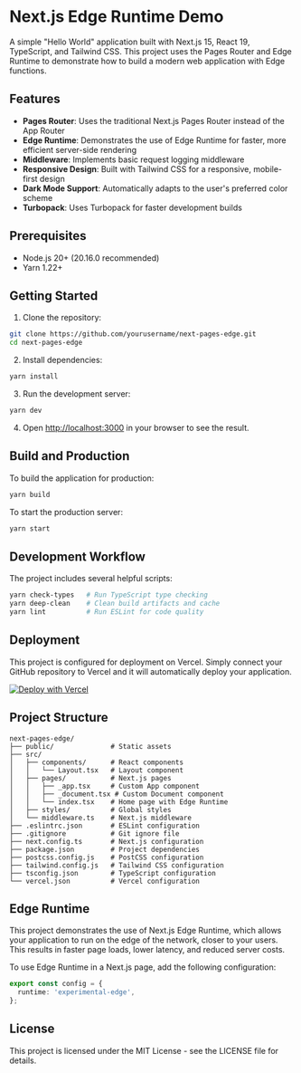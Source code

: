 # Next.js Edge Runtime Demo

A simple "Hello World" application built with Next.js 15, React 19, TypeScript, and Tailwind CSS. This project uses the Pages Router and Edge Runtime to demonstrate how to build a modern web application with Edge functions.

## Features

- **Pages Router**: Uses the traditional Next.js Pages Router instead of the App Router
- **Edge Runtime**: Demonstrates the use of Edge Runtime for faster, more efficient server-side rendering
- **Middleware**: Implements basic request logging middleware
- **Responsive Design**: Built with Tailwind CSS for a responsive, mobile-first design
- **Dark Mode Support**: Automatically adapts to the user's preferred color scheme
- **Turbopack**: Uses Turbopack for faster development builds

## Prerequisites

- Node.js 20+ (20.16.0 recommended)
- Yarn 1.22+

## Getting Started

1. Clone the repository:

```bash
git clone https://github.com/yourusername/next-pages-edge.git
cd next-pages-edge
```

2. Install dependencies:

```bash
yarn install
```

3. Run the development server:

```bash
yarn dev
```

4. Open [http://localhost:3000](http://localhost:3000) in your browser to see the result.

## Build and Production

To build the application for production:

```bash
yarn build
```

To start the production server:

```bash
yarn start
```

## Development Workflow

The project includes several helpful scripts:

```bash
yarn check-types   # Run TypeScript type checking
yarn deep-clean    # Clean build artifacts and cache
yarn lint          # Run ESLint for code quality
```

## Deployment

This project is configured for deployment on Vercel. Simply connect your GitHub repository to Vercel and it will automatically deploy your application.

[![Deploy with Vercel](https://vercel.com/button)](https://vercel.com/new/clone?repository-url=https%3A%2F%2Fgithub.com%2Fyourusername%2Fnext-pages-edge)

## Project Structure

```
next-pages-edge/
├── public/              # Static assets
├── src/
│   ├── components/      # React components
│   │   └── Layout.tsx   # Layout component
│   ├── pages/           # Next.js pages
│   │   ├── _app.tsx     # Custom App component
│   │   ├── _document.tsx # Custom Document component
│   │   └── index.tsx    # Home page with Edge Runtime
│   ├── styles/          # Global styles
│   └── middleware.ts    # Next.js middleware
├── .eslintrc.json       # ESLint configuration
├── .gitignore           # Git ignore file
├── next.config.ts       # Next.js configuration
├── package.json         # Project dependencies
├── postcss.config.js    # PostCSS configuration
├── tailwind.config.js   # Tailwind CSS configuration
├── tsconfig.json        # TypeScript configuration
└── vercel.json          # Vercel configuration
```

## Edge Runtime

This project demonstrates the use of Next.js Edge Runtime, which allows your application to run on the edge of the network, closer to your users. This results in faster page loads, lower latency, and reduced server costs.

To use Edge Runtime in a Next.js page, add the following configuration:

```typescript
export const config = {
  runtime: 'experimental-edge',
};
```

## License

This project is licensed under the MIT License - see the LICENSE file for details.
